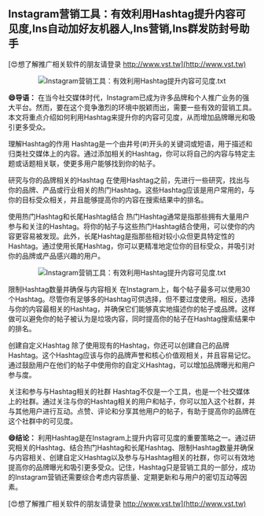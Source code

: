 ## **Instagram营销工具：有效利用Hashtag提升内容可见度,Ins自动加好友机器人,Ins营销,Ins群发防封号助手**

[😍想了解推广相关软件的朋友请登录 http://www.vst.tw](http://www.vst.tw)

 <center><img src="https://vst.tw/MP4/tuiguang/png/3.png" alt="Instagram营销工具：有效利用Hashtag提升内容可见度.txt"></center>

**😄导语：**
在当今社交媒体时代，Instagram已成为许多品牌和个人推广业务的强大平台。然而，要在这个竞争激烈的环境中脱颖而出，需要一些有效的营销工具。本文将重点介绍如何利用Hashtag来提升你的内容可见度，从而增加品牌曝光和吸引更多受众。

理解Hashtag的作用
Hashtag是一个由井号(#)开头的关键词或短语，用于描述和归类社交媒体上的内容。通过添加相关的Hashtag，你可以将自己的内容与特定主题或话题相关联，使更多用户能够找到你的帖子。

研究与你的品牌相关的Hashtag
在使用Hashtag之前，先进行一些研究，找出与你的品牌、产品或行业相关的热门Hashtag。这些Hashtag应该是用户常用的，与你的目标受众相关，并且能够提高你的内容在搜索结果中的排名。

使用热门Hashtag和长尾Hashtag结合
热门Hashtag通常是指那些拥有大量用户参与和关注的Hashtag。将你的帖子与这些热门Hashtag结合使用，可以使你的内容更容易被发现。此外，长尾Hashtag是指那些相对较小众但更具特定性的Hashtag。通过使用长尾Hashtag，你可以更精准地定位你的目标受众，并吸引对你的品牌或产品感兴趣的用户。

 <center><img src="https://vst.tw/MP4/tuiguang/png/6.png" alt="Instagram营销工具：有效利用Hashtag提升内容可见度.txt"></center>

限制Hashtag数量并确保与内容相关
在Instagram上，每个帖子最多可以使用30个Hashtag。尽管你有足够多的Hashtag可供选择，但不要过度使用。相反，选择与你的内容最相关的Hashtag，并确保它们能够真实地描述你的帖子或品牌。这样做可以避免你的帖子被认为是垃圾内容，同时提高你的帖子在Hashtag搜索结果中的排名。

创建自定义Hashtag
除了使用现有的Hashtag，你还可以创建自己的品牌Hashtag。这个Hashtag应该与你的品牌声誉和核心价值观相关，并且容易记忆。通过鼓励用户在他们的帖子中使用你的自定义Hashtag，可以增加品牌曝光和用户参与度。

关注和参与与Hashtag相关的社群
Hashtag不仅是一个工具，也是一个社交媒体上的社群。通过关注与你的Hashtag相关的用户和帖子，你可以加入这个社群，并与其他用户进行互动。点赞、评论和分享其他用户的帖子，有助于提高你的品牌在这个社群中的可见度。

**😄结论：**
利用Hashtag是在Instagram上提升内容可见度的重要策略之一。通过研究相关的Hashtag、结合热门Hashtag和长尾Hashtag、限制Hashtag数量并确保与内容相关、创建自定义Hashtag以及参与与Hashtag相关的社群，你可以有效地提高你的品牌曝光和吸引更多受众。记住，Hashtag只是营销工具的一部分，成功的Instagram营销还需要综合考虑内容质量、定期更新和与用户的密切互动等因素。

[😍想了解推广相关软件的朋友请登录 http://www.vst.tw](http://www.vst.tw)



